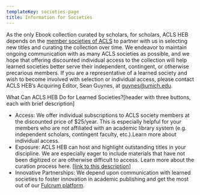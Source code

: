 ```yaml
---
templateKey: societies-page
title: Information for Societies
---
```

As the only Ebook collection curated by scholars, for scholars, ACLS HEB depends on the [member societies of ACLS](https://acls.org/Member-Societies/Society-Profiles.aspx) to partner with us in selecting new titles and curating the collection over time. We endeavor to maintain ongoing communication with as many ACLS societies as possible, and we hope that offering discounted individual access to the collection will help learned societies better serve their independent, contingent, or otherwise precarious members. If you are a representative of a learned society and wish to become involved with selection or individual access, please contact ACLS HEB’s Acquiring Editor, Sean Guynes, at [guynes@umich.edu](mailto:guynes@umich.edu).

What Can ACLS HEB Do for Learned Societies?\[header with three buttons, each with brief description]

* Access: We offer individual subscriptions to ACLS society members at the discounted price of $25/year. This is especially helpful for your members who are not affiliated with an academic library system (e.g. independent scholars, contingent faculty, etc.).Learn more about individual access. 
* Exposure: ACLS HEB can host and highlight outstanding titles in your discipline. We are especially eager to include materials that have not been digitized or are otherwise difficult to access. Learn more about the curation process here. [[link to this description](https://docs.google.com/document/d/1xpKKuMI3oVsgG9WgubKVvNwynUoeEAcRlGwi6ikWGKg/edit?usp=sharing)]
* Innovative Partnerships: We depend upon communication with learned societies to foster innovation in academic publishing and get the most out of our [Fulcrum platform](https://fulcrum.org).